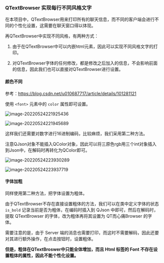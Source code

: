 ### QTextBrowser 实现每行不同风格文字

在本项目中，QTextBrowser用来打印所有的聊天信息，而不同的客户端会进行不同的个性化设置，这需要在聊天窗口得以体现。

再QTextBrowser中实现不同风格，有两种方式：

1. 由于在QTextBrowser中可以内嵌html元素，因此可以实现不同风格文字的打印。

2. 对QTextBrowser字体的任何修改，都是修改之后加入的信息，不会影响前面的信息，因此我们也可以直接对QTextBrowser进行设置。

#### 颜色不同

参考：https://blog.csdn.net/u010687717/article/details/101281121

使用 `<font>` 元素中的 `color` 属性即可设置。

![image-20220524221925436](D:\Horb7\QtWork\images\image-20220524221925436.png)

![image-20220524221945689](D:\Horb7\QtWork\images\image-20220524221945689.png)

这样我们还需要对数字进行16进制编码，比较麻烦，我们采用第二种方法。

注意QJson对象不能插入QColor对象，因此可以将三原色rgb用三个int对象插入到Json中，在解码时再转化为QColor即可。

![image-20220524223930289](D:\Horb7\QtWork\images\image-20220524223930289.png)

![image-20220524223937719](D:\Horb7\QtWork\images\image-20220524223937719.png)

#### 字体加粗

同样使用第二种方法，把字体设置为粗体。

由于QTextBrowser不存在直接设置粗体的方法，我们可以在类中定义字体的状态 `is_bold` 记录当前是否为粗体，在编码时插入到 QJson 中即可，然后在解码时，提取 QTextBrowser 的字体，改为粗体再将其设置为 QT而心痛Browser 的字体。

需要注意的是，由于 Server 端的消息也需要打印，而这时不需要解码，因此还要对其进行额外操作，在点击按钮时，设置粗体。

**但是，粗体在QTextBroswer中只能全体增加，而且 Html 标签的 Font 不存在设置粗体的属性，因此不能个性化设置。**